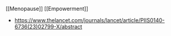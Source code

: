[[Menopause]]
[[Empowerment]]

- https://www.thelancet.com/journals/lancet/article/PIIS0140-6736(23)02799-X/abstract
